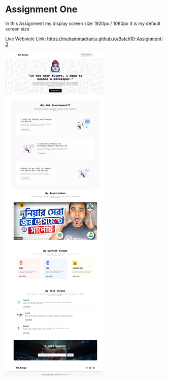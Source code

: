 # Assignment One

In this Assignment my display screen size 1920px / 1080px It is my default screen size

Live Websiute Link:
https://muhammadranju.github.io/Batch10-Assignment-3

![Logo](./assets/b10-a1.jpeg)
